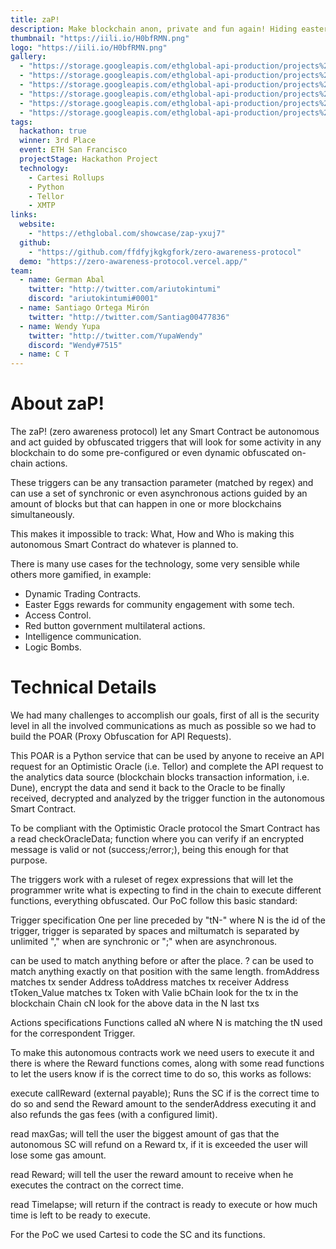 ```yaml
---
title: zaP!
description: Make blockchain anon, private and fun again! Hiding easter eggs and logic bombs across blockchains in autonomous Smart Contracts
thumbnail: "https://iili.io/H0bfRMN.png"
logo: "https://iili.io/H0bfRMN.png"
gallery:
  - "https://storage.googleapis.com/ethglobal-api-production/projects%2Fyxuj7%2Fimages%2Fzap-dev-triggers-dark-mode.png"
  - "https://storage.googleapis.com/ethglobal-api-production/projects%2Fyxuj7%2Fimages%2Fzap-mockup-01.png"
  - "https://storage.googleapis.com/ethglobal-api-production/projects%2Fyxuj7%2Fimages%2Fzap-mockup-02.png"
  - "https://storage.googleapis.com/ethglobal-api-production/projects%2Fyxuj7%2Fimages%2Fzap-mockup-03.png"
  - "https://storage.googleapis.com/ethglobal-api-production/projects%2Fyxuj7%2Fimages%2FzaP_main_function.drawio.png"
  - "https://storage.googleapis.com/ethglobal-api-production/projects%2Fyxuj7%2Fimages%2FzaP_read_queries.drawio.png"
tags:
  hackathon: true
  winner: 3rd Place
  event: ETH San Francisco
  projectStage: Hackathon Project
  technology:
    - Cartesi Rollups
    - Python
    - Tellor
    - XMTP
links:
  website:
    - "https://ethglobal.com/showcase/zap-yxuj7"
  github:
    - "https://github.com/ffdfyjkgkgfork/zero-awareness-protocol"
  demo: "https://zero-awareness-protocol.vercel.app/"
team:
  - name: German Abal
    twitter: "http://twitter.com/ariutokintumi"
    discord: "ariutokintumi#0001"
  - name: Santiago Ortega Mirón
    twitter: "http://twitter.com/Santiag00477836"
  - name: Wendy Yupa
    twitter: "http://twitter.com/YupaWendy"
    discord: "Wendy#7515"
  - name: C T
---
```


# About zaP!

The zaP! (zero awareness protocol) let any Smart Contract be autonomous and act guided by obfuscated triggers that will look for some activity in any blockchain to do some pre-configured or even dynamic obfuscated on-chain actions.

These triggers can be any transaction parameter (matched by regex) and can use a set of synchronic or even asynchronous actions guided by an amount of blocks but that can happen in one or more blockchains simultaneously.

This makes it impossible to track: What, How and Who is making this autonomous Smart Contract do whatever is planned to.

There is many use cases for the technology, some very sensible while others more gamified, in example:

- Dynamic Trading Contracts.
- Easter Eggs rewards for community engagement with some tech.
- Access Control.
- Red button government multilateral actions.
- Intelligence communication.
- Logic Bombs.

# Technical Details

We had many challenges to accomplish our goals, first of all is the security level in all the involved communications as much as possible so we had to build the POAR (Proxy Obfuscation for API Requests).

This POAR is a Python service that can be used by anyone to receive an API request for an Optimistic Oracle (i.e. Tellor) and complete the API request to the analytics data source (blockchain blocks transaction information, i.e. Dune), encrypt the data and send it back to the Oracle to be finally received, decrypted and analyzed by the trigger function in the autonomous Smart Contract.

To be compliant with the Optimistic Oracle protocol the Smart Contract has a read checkOracleData; function where you can verify if an encrypted message is valid or not (success;/error;), being this enough for that purpose.

The triggers work with a ruleset of regex expressions that will let the programmer write what is expecting to find in the chain to execute different functions, everything obfuscated. Our PoC follow this basic standard:

Trigger specification One per line preceded by "tN-" where N is the id of the trigger, trigger is separated by spaces and miltumatch is separated by unlimited "," when are synchronic or ";" when are asynchronous.

can be used to match anything before or after the place. ? can be used to match anything exactly on that position with the same length.
fromAddress matches tx sender Address toAddress matches tx receiver Address tToken_Value matches tx Token with Valie bChain look for the tx in the blockchain Chain cN look for the above data in the N last txs

Actions specifications Functions called aN where N is matching the tN used for the correspondent Trigger.

To make this autonomous contracts work we need users to execute it and there is where the Reward functions comes, along with some read functions to let the users know if is the correct time to do so, this works as follows:

execute callReward (external payable); Runs the SC if is the correct time to do so and send the Reward amount to the senderAddress executing it and also refunds the gas fees (with a configured limit).

read maxGas; will tell the user the biggest amount of gas that the autonomous SC will refund on a Reward tx, if it is exceeded the user will lose some gas amount.

read Reward; will tell the user the reward amount to receive when he executes the contract on the correct time.

read Timelapse; will return if the contract is ready to execute or how much time is left to be ready to execute.

For the PoC we used Cartesi to code the SC and its functions.
